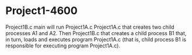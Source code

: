 # Project1-4600
Project1B.c  main will run Project1A.c
Project1A.c that creates two child processes A1 and A2. 
Then Project1B.c that creates a child process B1 that, in turn, loads and executes program Project1A.c 
(that is, child process B1 is responsible for executing program Project1A.c).
